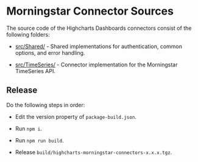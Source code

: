 Morningstar Connector Sources
=============================

The source code of the Highcharts Dashboards connectors consist of the following
folders:

* [src/Shared/] - Shared implementations for authentication, common options, and
                  error handling.

* [src/TimeSeries/] - Connector implementation for the Morningstar TimeSeries
                      API.



Release
-------

Do the following steps in order:

* Edit the version property of `package-build.json`.

* Run `npm i`.

* Run `npm run build`.

* Release `build/highcharts-morningstar-connectors-x.x.x.tgz`.



<!-- Link References -->

[src/Shared/]: ./Shared/README.md

[src/TimeSeries/]: ./TimeSeries/README.md
